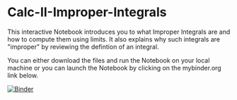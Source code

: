 # Calc-II-Improper-Integrals
This interactive Notebook introduces you to what Improper Integrals are and how to compute them using limits. It also explains why such integrals are "improper" by reviewing the defintion of an integral. 

You can either download the files and run the Notebook on your local machine or you can launch the Notebook by clicking on the mybinder.org link below.

[![Binder](http://mybinder.org/badge.svg)](http://mybinder.org:/repo/kmcquighan/calc-ii-improper-integrals)

